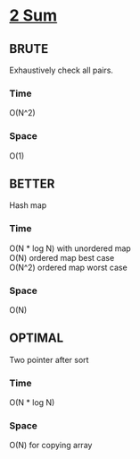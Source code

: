 # [2 Sum](https://github.com/DrNayak2306/DSA/blob/main/two_sum.cpp)  

## BRUTE
Exhaustively check all pairs.
### Time
O(N^2)
### Space
O(1)

## BETTER
Hash map
### Time
O(N * log N) with unordered map  
O(N) ordered map best case  
O(N^2) ordered map worst case
### Space
O(N)

## OPTIMAL
Two pointer after sort
### Time
O(N * log N)
### Space
O(N) for copying array